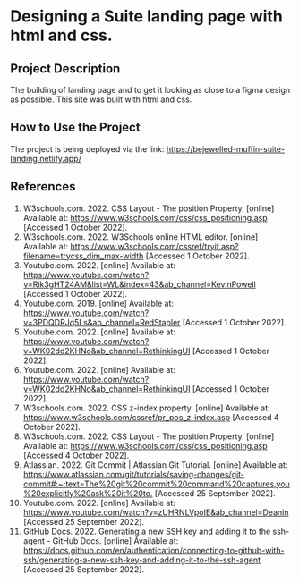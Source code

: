 # Designing a Suite landing page with html and css.
## Project Description
The building of landing page and to get it looking as close to a figma design
as possible. This site was built with html and css.
## How to Use the Project
The project is being deployed via the link: https://bejewelled-muffin-suite-landing.netlify.app/

## References
1. W3schools.com. 2022. CSS Layout - The position Property. [online] Available at: <https://www.w3schools.com/css/css_positioning.asp> [Accessed 1 October 2022].
2. W3schools.com. 2022. W3Schools online HTML editor. [online] Available at: <https://www.w3schools.com/cssref/tryit.asp?filename=trycss_dim_max-width> [Accessed 1 October 2022].
3. Youtube.com. 2022. [online] Available at: <https://www.youtube.com/watch?v=Rik3gHT24AM&list=WL&index=43&ab_channel=KevinPowell> [Accessed 1 October 2022].
4. Youtube.com. 2019. [online] Available at: <https://www.youtube.com/watch?v=3PDQDRJq5Ls&ab_channel=RedStapler> [Accessed 1 October 2022].
5. Youtube.com. 2022. [online] Available at: <https://www.youtube.com/watch?v=WK02dd2KHNo&ab_channel=RethinkingUI> [Accessed 1 October 2022].
6. Youtube.com. 2022. [online] Available at: <https://www.youtube.com/watch?v=WK02dd2KHNo&ab_channel=RethinkingUI> [Accessed 1 October 2022].
7. W3schools.com. 2022. CSS z-index property. [online] Available at: <https://www.w3schools.com/cssref/pr_pos_z-index.asp> [Accessed 4 October 2022].
8. W3schools.com. 2022. CSS Layout - The position Property. [online] Available at: <https://www.w3schools.com/css/css_positioning.asp> [Accessed 4 October 2022].
9. Atlassian. 2022. Git Commit | Atlassian Git Tutorial. [online] Available at: <https://www.atlassian.com/git/tutorials/saving-changes/git-commit#:~:text=The%20git%20commit%20command%20captures,you%20explicitly%20ask%20it%20to.> [Accessed 25 September 2022].
10. Youtube.com. 2022. [online] Available at: <https://www.youtube.com/watch?v=zUHRNLVpoIE&ab_channel=Deanin> [Accessed 25 September 2022].
11. GitHub Docs. 2022. Generating a new SSH key and adding it to the ssh-agent - GitHub Docs. [online] Available at: <https://docs.github.com/en/authentication/connecting-to-github-with-ssh/generating-a-new-ssh-key-and-adding-it-to-the-ssh-agent> [Accessed 25 September 2022].